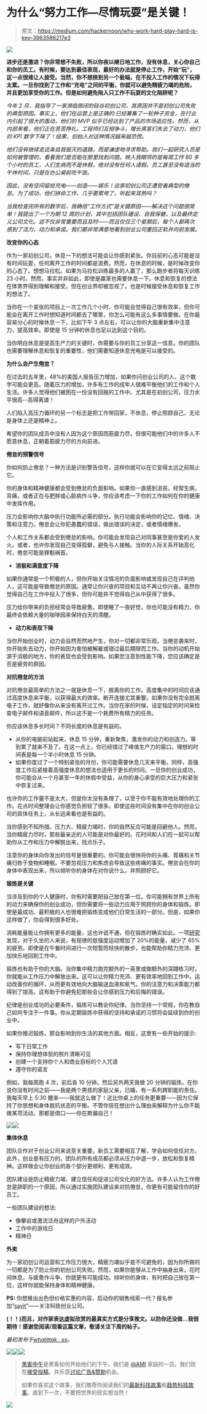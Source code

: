 # 为什么“努力工作—尽情玩耍”是关键！

> 原文：<https://medium.com/hackernoon/why-work-hard-play-hard-is-key-3963586217e3>

![](img/5f249438ce62650d0e5a0982ef430387.png)

**进步还是激进？你非常想不失败，所以你夜以继日地工作，没有休息，关心你自己和你的员工。有时候，要达到最佳表现，最好的办法就是停止工作，开始“玩”，这一点很难让人接受。当然，你不想换到另一个极端，在不投入工作的情况下玩得太累。一旦你找到了工作和“充电”之间的平衡，你就可以避免精疲力竭的危险，并且更加享受你的工作。但是如何避免陷入只工作不玩耍的文化陷阱呢？**

*今年 2 月，我指导了一家濒临倒闭的硅谷初创公司，其原因并不是初创公司失败的典型原因。事实上，他们在运营上是正确的:已经筹集了一轮种子资金，在行业内引起了很大的轰动，他们的 MVP 似乎已经达到了产品的市场适应性。然而，从内部来看，他们正在苦苦挣扎。工程师们互相争斗，增长黑客们失去了动力，他们的 KPI 数字下降了！结果，创始人对这种情况越来越恐慌。*

*他们没有继续走这条自我毁灭的道路，而是谦虚地寻求帮助。我们一起研究人员是如何被管理的，看看我们是否能在那里找到问题。映入我眼帘的是每周工作 80 多个小时的员工，人们生病而不是休假，绝对没有任何人请假。员工甚至没有适当的午休时间，只是在办公桌前吃午饭。*

*因此，没有空间留给充电——创造——娱乐！这家初创公司正遭受着典型的倦怠。为了成功，他们拼命工作，几乎要累垮了。听起来耳熟吗？*

*当我检查完所有的数字后，我确信“工作方式”是关键原因——解决这个问题很简单！我提出了一个为期 12 周的计划，其中包括团队建设、自我保健，以及最终定义公司文化。这不仅非常重要而且及时——而且仅仅三个星期后，每个人都再次感到了活力、动力和承诺。我们都非常满意地看到创业公司重回正轨并向前发展。*

**改变你的心态**

作为一家初创公司，休息一下的想法可能会让你感到紧张。你目前的心态可能是没有时间玩耍，任何离开工作的时间都是浪费。然而，在休息的时候，是时候改变你的心态了。想想马拉松。如果为马拉松训练最多的人赢了，那么跑步者将每天训练 23 小时。然而，事实并非如此，即使是赢家也需要休息一下。休息和恢复的想法在体育界得到理解和接受，但在创业界却被忽视了。也是时候接受休息和恢复工作的想法了。

当你在一个紧张的项目上一次工作几个小时，你可能会觉得自己很有效率，但你可能会在离开工作时想知道时间都去了哪里，你怎么可能有这么多事情要做。在你最容易分心的时候休息一下，比如下午 3 点左右，可以让你的大脑重新集中注意力，提高效率。即使是 15 分钟的休息也足以达到这个目的。

当你明白休息是提高生产力的关键时，你需要与你的员工分享这一信息。你的团队也需要理解休息和恢复的重要性，他们需要知道休息充电是可以接受的。

**为什么会产生倦怠？**

在过去的五年里，48%的美国人报告压力增加，如果你问创业公司的人，这个数字可能会更高。随着压力的增加，许多有工作的成年人很难平衡他们的工作和个人生活。许多人觉得他们被困在一份没有回报的工作中。尤其是在初创公司，压力水平很高--高得离谱！

人们陷入高压力循环的另一个标志是把工作带回家，不休息，停止照顾自己，无论是身体上还是精神上。

希望你的团队成员中没有人因为这个原因而筋疲力尽，但很可能他们中的许多人不愿意休息，正朝着筋疲力尽的方向前进。

**倦怠的预警信号**

你如何防止倦怠？一种方法是识别警告信号，这样你就可以在它变得太远之前阻止它。

你的身体和精神健康都会受到倦怠的负面影响。如果你一直感到沮丧，经常生病，背痛，或者正在与肥胖或心脏病作斗争，你应该考虑一下你的工作如何在你的健康中发挥作用。

压力会影响你大脑中执行功能所必需的部分。执行功能会影响你的记忆、情绪、决策和注意力。倦怠会让你犯愚蠢的错误，做出错误的决定，或者情绪爆发。

个人和工作关系都会受到倦怠的影响。你可能会发现自己对同事甚至是你爱的人发火。或者，也许你发现自己变得孤僻，避免与人接触。当你的人际关系开始恶化时，倦怠可能是罪魁祸首。

*   **消极和满意度下降**

如果你通常是一个积极的人，但你开始关注情况的负面影响或发现自己在评判他人，这可能是导致倦怠的原因。通常让你兴奋的项目和互动不再让你兴奋。虽然你觉得自己在工作中投入了很多，但你可能并不觉得自己从中获得了很多。

压力给你带来的负担经常会导致疲惫。即使睡了一夜好觉，你也可能没有精力，你最终会依赖大量的咖啡因来保持白天的清醒。

*   **动力和表现下降**

当你开始创业时，动力会自然而然地产生，你对一切都非常乐观。当倦怠袭来时，你开始失去动力，你开始因为害怕被解雇或错过最后期限而工作。当你的动机开始源于消极的地方，你的表现也会受到影响。如果您注意到性能下降，您应该确定是否是疲劳的原因。

**对抗倦怠的方法**

对抗倦怠最简单的方法之一就是休息一下，脱离你的工作。高度集中的时间应该通过高度休息来平衡，以获得最大的效率。断开连接尤其重要。如果你没有完全脱离电子工作，就好像你从来没有离开过工作。当你在家的时候，设定指定的时间来检查电子邮件和语音邮件，所以这不是一个耗费所有精力的任务。

你应该休息多长时间？不同长度的休息是有益的。

*   从你的电脑前站起来，休息 15 分钟，重新聚焦，激发你的动力和创造力。等到累了就来不及了。在这一点上，你已经错过了峰值生产力的窗口。理想的时间表是每一个半小时休息 15 分钟。
*   如果你度过了一个特别紧张的月份，你可能需要休息几天来平衡。同样，高强度工作后紧接着高强度休息的想法也适用于更长的时间。一旦你的创业成功，你可能会从一个月甚至一年的休假中受益，从你的身心承受的巨大压力和紧张中恢复过来。

也许你的工作量不是太大，但是你太没有条理了，以至于你不能有效地处理你的工作。花点时间整理会让你感觉负担轻了很多。即使这些时间没有集中在你的创业公司的具体任务上，从长远来看也是有益的。

当你感到不知所措、压力大、精疲力竭时，你的自然反应可能是回避他人。然而，当你精疲力尽时，那些最亲近的人可能是对你最好的。花时间和人们在一起可以帮助你从工作和压力中解脱出来，找点乐子。

注意你的身体向你发出的信号是很重要的。你可能会很快将你的头痛、胃痛和关节痛归咎于食物和睡眠。不要忽视压力和焦虑会导致这些疼痛的事实。倦怠会在你的身体中表现出来，所以倾听你的身体在对你说什么，并照顾好它。

**锻炼是关键**

当涉及到你的个人健康时，你有时需要把自己放在第一位。你可能拥有世界上所有的动力来确保你的创业成功，但你需要将一些动力应用于照顾你的身体和锻炼。即使是最成功、最积极的人也很难把锻炼变成他们日常生活的一部分。但是，如果你这样做了，你会得到很多好处。

消耗能量能让你拥有更多的能量，这也许说不通，但在锻炼时确实如此。一项[研究](http://t.umblr.com/redirect?z=http%3A%2F%2Fwww.jasonshen.com%2F2011%2Fhow-working-out-makes-us-better-entrepreneurs%2F&t=YzQ2ZDliNzg1Mzg5MjM4MDM5NjY2NDJiYTA0ZDRhYTBmN2Q2Mjk0Miw0dUhhYkVJYQ%3D%3D)发现，对于久坐的人来说，有规律的低强度运动增加了 20%的能量，减少了 65%的疲劳。即使是在午餐时间进行一次短暂而轻快的散步，也能帮助你精力充沛、更加快乐地回到工作中。

锻炼也有助于你的大脑。当你集中精力跑完额外的一英里或做额外的深蹲练习时，你就能从工作压力中解放出来。这可以让你精力充沛、更有效率地回到工作中。运动改善你的循环，从而更有效地向大脑输送血液和氧气。你的注意力和决策能力都得到了提高，这有助于你避免犯那些会让你感到压力和后悔的错误。

纪律是创业成功的必要条件，锻炼可以教会你纪律。当你坚持一个常规，你在教自己如何专注于一件事。你从定期锻炼中获得的坚持和承诺的习惯将会延续到你的创业中。

如果你推迟锻炼，那会影响到你生活的其他方面。相反，这里有一些开始的提示:

*   写下日常工作
*   保持你理想体型的照片清晰可见
*   创建一个支持你个人和商业目标的个人咒语
*   遵守你的诺言

例如，我每周跑 4 次，前后各 10 分钟。然后另外两天我做 20 分钟的锻炼。在你说你没有时间之前——我是两个男孩的家庭父亲，已婚，有一系列跨职能的责任。我每天早上 5:30 醒来——我就这么做了！这比你桌上的任务更重要——因为它保持了你思想和身体抵抗状态的平衡。不管你现在想出什么理由来解释为什么你不能做某项活动，那都是借口——你在欺骗自己！

![](img/587ca6e47b5bea7b73d4e5fcee498a6d.png)![](img/6d64fb14bc710b6ac985af237c8a6854.png)

**集体休息**

团队合作对于创业公司来说至关重要。新员工需要相互了解，学会如何信任对方。此外，创业是有压力的，团队的所有成员都必须从压力中退一步，放松和恢复精神。这样做会让你创业的各个部分更顺利、更有成效。

团队建设是防止精疲力竭、建立信任和促进公司文化的好方法。许多人认为工作倦怠是辞职的一个原因，所以通过实施团队建设来对抗倦怠，你更有可能留住你的好员工。

一些团队建设的想法:

*   像攀岩或激流泛舟这样的户外活动
*   工作中的游戏日
*   精神日

**外卖**

为一家初创公司运营和工作压力很大，精疲力竭似乎是不可避免的，因为你所做的一切都是为了防止你的初创公司失败。然而，如果你能够从工作中抽身出来，花时间休息，与疲惫作斗争，你就更有可能成功。倾听你的身体，有时把自己放在第一位，这样你就能保持身体和精神健康。

**PS:** 你想推出出色但价格实惠的内容，启动你的销售线索一代？报名参加“[sayit](http://t.umblr.com/redirect?z=https%3A%2F%2Fwhatittakes.typeform.com%2Fto%2FGkXi4i&t=Mjk3NmYyMzUzMmEzYjk0ZTgwMTExODk1YjhkZGZmNWI3MGUxZDgwNixOeUc1Z3NzbA%3D%3D)”——关注科技创业公司。

**(！！)而且，对作家表达虚拟欣赏的最真实方式是分享推文。以防你还没做…我很期待！感谢您阅读/观看这篇文章，敬请关注下周的帖子。**

*最初发布于*[*whatittak . es*](http://whatittak.es/post/146620154595/why-work-hard-play-hard-is-key)*。*

[![](img/50ef4044ecd4e250b5d50f368b775d38.png)](http://bit.ly/HackernoonFB)[![](img/979d9a46439d5aebbdcdca574e21dc81.png)](https://goo.gl/k7XYbx)[![](img/2930ba6bd2c12218fdbbf7e02c8746ff.png)](https://goo.gl/4ofytp)

> [黑客中午](http://bit.ly/Hackernoon)是黑客如何开始他们的下午。我们是 [@AMI](http://bit.ly/atAMIatAMI) 家庭的一员。我们现在[接受投稿](http://bit.ly/hackernoonsubmission)，并乐意[讨论广告&赞助](mailto:partners@amipublications.com)机会。
> 
> 如果你喜欢这个故事，我们推荐你阅读我们的[最新科技故事](http://bit.ly/hackernoonlatestt)和[趋势科技故事](https://hackernoon.com/trending)。直到下一次，不要把世界的现实想当然！

[![](img/be0ca55ba73a573dce11effb2ee80d56.png)](https://goo.gl/Ahtev1)